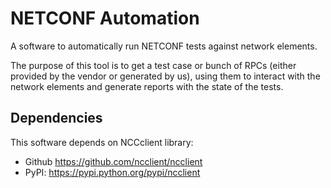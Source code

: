 # NETCONF Automation

A software to automatically run NETCONF tests against network elements.

The purpose of this tool is to get a test case or bunch of RPCs (either provided by the vendor or generated 
by us), using them to interact with the network elements and generate reports with the state of the tests. 

## Dependencies

This software depends on NCCclient library:
* Github <https://github.com/ncclient/ncclient>
* PyPI: <https://pypi.python.org/pypi/ncclient>
